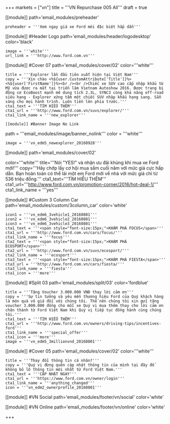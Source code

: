 +++
markets = ["vn"]
title = '''VN Repurchase 005 All'''
draft = true

[[module]]
path='email_modules/preheader'

	preheader = '''Xem ngay giá xe Ford mới đặc biệt hấp dẫn'''

[[module]] #Header Logo
path='email_modules/header/logodesktop'
color='black'

	image = '''white'''
	url_link = '''http://www.ford.com.vn'''

[[module]] #Cover 07
path='email_modules/cover/02'
color='''white'''

	title = '''Explorer lần đầu tiên xuất hiện tại Việt Nam'''
	copy = '''Xin chào <%${user.CustomAttribute['Title']}%> <%${user['FirstName']}%><br /><br />Chiếc xe SUV cao cấp nhập khẩu từ Mỹ vừa được ra mắt tại triển lãm Vietnam Autoshow 2016. Được trang bị động cơ EcoBoost mạnh mẽ dung tích 2.3L, SYNC3 cùng khả năng off-road siêu hạng - Explorer xứng tầm một chiếc SUV nhập khẩu hạng sang. Sẵn sàng cho mọi hành trình. Luôn tiến lên phía trước.'''
	cta1_text = '''TÌM HIỂU THÊM'''
	cta1_url = '''http://www.ford.com.vn/suvs/explorer/'''
	cta1_link_name = '''new_explorer'''

	[[module]] #Banner Image No Link
path = '''email_modules/image/banner_nolink'''
color = '''white'''

	image = '''vn_edm5_newexplorer_20160928''' 

[[module]]
path='email_modules/cover/02'

color='''white'''
title='''Nói "YES!" và nhận ưu đãi khủng khi mua xe Ford mới!'''
copy='''Hãy chớp lấy cơ hội mua sắm cuối năm với mức giá cực hấp dẫn. Bạn hoàn toàn có thể lái một em Ford mới về nhà với mức giá chỉ từ 536 triệu đồng.'''
cta1_text='''TÌM HIỂU THÊM'''
cta1_url='''http://www.ford.com.vn/promotion-corner/2016/hot-deal-1/'''
cta1_link_name = '''yes'''

[[module]] #Custom 3 Column Car
path='email_modules/custom/3column_car'
color='white'

	icon1 = '''vn_edm6_3vehicle1_20160801'''
	icon2 = '''vn_edm6_3vehicle2_20160801'''
	icon3 = '''vn_edm6_3vehicle3_20160801'''
	cta1_text = '''<span style="font-size:15px;">KHÁM PHÁ FOCUS</span>'''
	cta1_url = '''http://www.ford.com.vn/cars/focus/'''
	cta1_link_name = '''focus'''
	cta2_text = '''<span style="font-size:15px;">KHÁM PHÁ ECOSPORT</span>'''
	cta2_url = '''http://www.ford.com.vn/suvs/ecosport/'''
	cta2_link_name = '''ecosport'''
	cta3_text = '''<span style="font-size:15px;">KHÁM PHÁ FIESTA</span>'''
	cta3_url = '''http://www.ford.com.vn/cars/fiesta/'''
	cta3_link_name = '''fiesta'''
	cta1_icon = '''more''' 

[[module]] #Split 03
path='email_modules/split/03'
color='fordblue'

	title = '''Tặng Voucher 3.000.000 VNĐ thay lời cảm ơn'''
	copy = '''Sự tin tưởng và yêu mến thương hiệu Ford của Quý khách hàng là món quà vô giá đối với chúng tôi. Thế nên chúng tôi xin gửi tặng voucher 3.000.000 đồng cho mỗi xe Quý vị mua thêm thay cho lời cảm ơn chân thành từ Ford Việt Nam khi Quý vị tiếp tục đồng hành cùng chúng tôi.'''
	cta1_text = '''TÌM HIỂU THÊM'''
	cta1_url = '''http://www.ford.com.vn/owners/driving-tips/incentives-ford'''
	cta1_link_name = '''special_offer'''
	cta1_icon = '''more'''
	image = '''vn_edm5_3millionvnd_20160801'''

[[module]] #Cover 05
path='email_modules/cover/02'
color='''white'''

	title = '''Thay đổi thông tin cá nhân?'''
	copy = '''Quý vị đừng quên cập nhật thông tin của mình tại đây để không bỏ lỡ thông tin mới nhất từ Ford Việt Nam.'''
	cta1_text = '''CẬP NHẬT NGAY'''
	cta1_url = '''https://www.ford.com.vn/owner/login'''
	cta1_link_name = '''anything_changed'''
	icon = '''vn_edm2_ownerprofile_20160801'''

[[module]] #VN Social
path='email_modules/footer/vn/social'
color='white'

[[module]] #VN Online
path='email_modules/footer/vn/online'
color='white'


+++